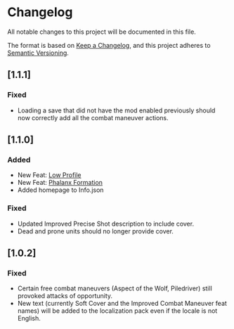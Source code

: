 ﻿# Changelog
All notable changes to this project will be documented in this file.

The format is based on [Keep a Changelog](https://keepachangelog.com/en/1.0.0/),
and this project adheres to [Semantic Versioning](https://semver.org/spec/v2.0.0.html).

## [1.1.1]

### Fixed
- Loading a save that did not have the mod enabled previously should now correctly add all the combat maneuver actions.

## [1.1.0]

### Added
- New Feat: [Low Profile](https://www.d20pfsrd.com/feats/combat-feats/low-profile-combat/)
- New Feat: [Phalanx Formation](https://www.d20pfsrd.com/feats/combat-feats/phalanx-formation-combat/)
- Added homepage to Info.json
### Fixed
- Updated Improved Precise Shot description to include cover.
- Dead and prone units should no longer provide cover.

## [1.0.2]

### Fixed
- Certain free combat maneuvers (Aspect of the Wolf, Piledriver) still provoked attacks of opportunity.
- New text (currently Soft Cover and the Improved Combat Maneuver feat names) will be added to the localization pack even if the locale is not English.